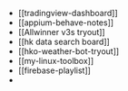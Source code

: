 - [[tradingview-dashboard]]
- [[appium-behave-notes]]
- [[Allwinner v3s tryout]]
- [[hk data search board]]
- [[hko-weather-bot-tryout]]
- [[my-linux-toolbox]]
- [[firebase-playlist]]
-